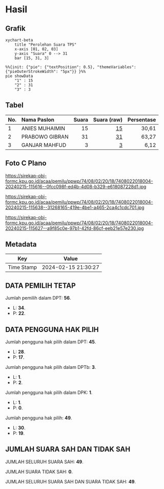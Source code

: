 # Hasil

## Grafik

```mermaid
xychart-beta
    title "Perolehan Suara TPS"
    x-axis [01, 02, 03]
    y-axis "Suara" 0 --> 31
    bar [15, 31, 3]
```

```mermaid
%%{init: {"pie": {"textPosition": 0.5}, "themeVariables": {"pieOuterStrokeWidth": "5px"}} }%%
pie showData
    "1" : 15
    "2" : 31
    "3" : 3
```

## Tabel

| No. | Nama Paslon    | Suara | Suara (raw) | Persentase |
|:--- |:-------------- | -----:| -----------:| ----------:|
| 1   | ANIES MUHAIMIN | 15    | [15][p-1]   | 30,61      |
| 2   | PRABOWO GIBRAN | 31    | [31][p-2]   | 63,27      |
| 3   | GANJAR MAHFUD  | 3     | [3][p-3]    | 6,12       |


[p-1]: https://github.com/gigit-pemilu/pemilu-2024-74-sulawesi-tenggara/blob/main/pilpres/hitung-suara/sub/74-sulawesi-tenggara/sub/08-kolaka-utara/sub/02-pakue/sub/2018-kondara/sub/004-tps/sub/paslon-1.txt
[p-2]: https://github.com/gigit-pemilu/pemilu-2024-74-sulawesi-tenggara/blob/main/pilpres/hitung-suara/sub/74-sulawesi-tenggara/sub/08-kolaka-utara/sub/02-pakue/sub/2018-kondara/sub/004-tps/sub/paslon-2.txt
[p-3]: https://github.com/gigit-pemilu/pemilu-2024-74-sulawesi-tenggara/blob/main/pilpres/hitung-suara/sub/74-sulawesi-tenggara/sub/08-kolaka-utara/sub/02-pakue/sub/2018-kondara/sub/004-tps/sub/paslon-3.txt

## Foto C Plano

https://sirekap-obj-formc.kpu.go.id/acaa/pemilu/ppwp/74/08/02/20/18/7408022018004-20240215-115616--0fcc098f-ed4b-4d08-b329-e618087228d1.jpg

https://sirekap-obj-formc.kpu.go.id/acaa/pemilu/ppwp/74/08/02/20/18/7408022018004-20240215-115638--31268165-419e-4be1-a465-2ca4c1cdc701.jpg

https://sirekap-obj-formc.kpu.go.id/acaa/pemilu/ppwp/74/08/02/20/18/7408022018004-20240215-115627--a9f85c0e-97b1-42fd-86cf-eeb21e57e230.jpg


## Metadata

| Key        | Value               |
| ---------- | ------------------- |
| Time Stamp | 2024-02-15 21:30:27 |


## DATA PEMILIH TETAP

Jumlah pemilih dalam DPT: **56**.
 * L: **34**.
 * P: **22**.

## DATA PENGGUNA HAK PILIH

Jumlah pengguna hak pilih dalam DPT: **45**.
 * L: **28**.
 * P: **17**.

Jumlah pengguna hak pilih dalam DPTb: **3**.
 * L: **1**.
 * P: **2**.

Jumlah pengguna hak pilih dalam DPK: **1**.
 * L: **1**.
 * P: **0**.

Jumlah pengguna hak pilih: **49**.
 * L: **30**.
 * P: **19**.

## JUMLAH SUARA SAH DAN TIDAK SAH

JUMLAH SELURUH SUARA SAH: **49**.

JUMLAH SUARA TIDAK SAH: **0**.

JUMLAH SELURUH SUARA SAH DAN SUARA TIDAK SAH: **49**.


